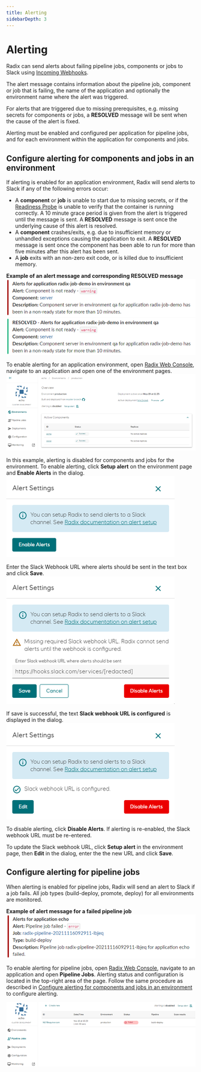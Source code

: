 ```yaml
---
title: Alerting
sidebarDepth: 3
---
```


# Alerting

Radix can send alerts about failing pipeline jobs, components or jobs to Slack using [Incoming Webhooks](https://api.slack.com/messaging/webhooks).

The alert message contains information about the pipeline job, component or job that is failing, the name of the application and optionally the environment name where the alert was triggered.

For alerts that are triggered due to missing prerequisites, e.g. missing secrets for components or jobs, a **RESOLVED** message will be sent when the cause of the alert is fixed.

Alerting must be enabled and configured per application for pipeline jobs, and for each environment within the application for components and jobs.

## Configure alerting for components and jobs in an environment

If alerting is enabled for an application environment, Radix will send alerts to Slack if any of the following errors occur:

- A **component** or **job** is unable to start due to missing secrets, or if the [Readiness Probe](../../docs/topic-rollingupdate/#readiness-probe) is unable to verify that the container is running correctly. A 10 minute grace period is given from the alert is triggered until the message is sent. A **RESOLVED** message is sent once the underlying cause of this alert is resolved.
- A **component** crashes/exits, e.g. due to insufficient memory or unhandled exceptions causing the application to exit. A **RESOLVED** message is sent once the component has been able to run for more than five minutes after this alert has been sent.
- A **job** exits with an non-zero exit code, or is killed due to insufficient memory.

**Example of an alert message and corresponding RESOLVED message**  
![component slack alert](./component-slackalert.png "component slack alert")  
![component slack resolved](./component-slackresolved.png "component slack resolved")

To enable alerting for an application environment, open [Radix Web Console](https://console.radix.equinor.com/), navigate to an application and open one of the environment pages.  
![environment overview](./environment-overview.png "environment overview")

In this example, alerting is disabled for components and jobs for the environment. To enable alerting, click **Setup alert** on the environment page and **Enable Alerts** in the dialog.  
![alerting enable](./alerting-enable.png "alerting enable")

Enter the Slack Webhook URL where alerts should be sent in the text box and click **Save**.  
![alerting webhook](./alerting-setwebhook.png "alerting webhook")

If save is successful, the text **Slack webhook URL is configured** is displayed in the dialog.
![alerting configured](./alerting-configured.png "alerting configured")

To disable alerting, click **Disable Alerts**. If alerting is re-enabled, the Slack webhook URL must be re-entered.

To update the Slack webhook URL, click **Setup alert** in the environment page, then **Edit** in the dialog, enter the the new URL and click **Save**.

## Configure alerting for pipeline jobs

When alerting is enabled for pipeline jobs, Radix will send an alert to Slack if a job fails. All job types (build-deploy, promote, deploy) for all environments are monitored.

**Example of alert message for a failed pipeline job**  
![pipeline-jobs slack alert](./pipeline-job-slackmessage.png "pipeline-jobs slack alert")

To enable alerting for pipeline jobs, open [Radix Web Console](https://console.radix.equinor.com/), navigate to an application and open **Pipeline Jobs**. Alerting status and configuration is located in the top-right area of the page. Follow the same procedure as described in [Configure alerting for components and jobs in an environment](./#configure-alerting-for-components-and-jobs-in-an-environment) to configure alerting.

![pipeline-job overview](./pipeline-job-overview.png "pipeline-job overview")
